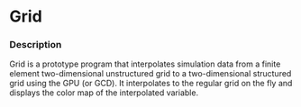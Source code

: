 # Grid

### Description

Grid is a prototype program that interpolates simulation data from a finite element two-dimensional unstructured grid to a two-dimensional structured grid using the GPU (or GCD). It interpolates to the regular grid on the fly and displays the color map of the interpolated variable.
